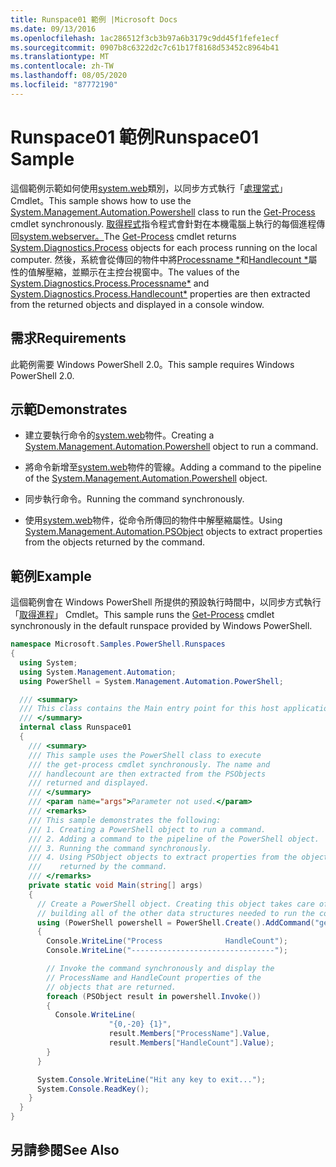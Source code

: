 ```yaml
---
title: Runspace01 範例 |Microsoft Docs
ms.date: 09/13/2016
ms.openlocfilehash: 1ac286512f3cb3b97a6b3179c9dd45f1fefe1ecf
ms.sourcegitcommit: 0907b8c6322d2c7c61b17f8168d53452c8964b41
ms.translationtype: MT
ms.contentlocale: zh-TW
ms.lasthandoff: 08/05/2020
ms.locfileid: "87772190"
---
```

# <a name="runspace01-sample"></a><span data-ttu-id="ea144-102">Runspace01 範例</span><span class="sxs-lookup"><span data-stu-id="ea144-102">Runspace01 Sample</span></span>

<span data-ttu-id="ea144-103">這個範例示範如何使用[system.web](/dotnet/api/system.management.automation.powershell)類別，以同步方式執行「[處理常式](/powershell/module/Microsoft.PowerShell.Management/Get-Process)」 Cmdlet。</span><span class="sxs-lookup"><span data-stu-id="ea144-103">This sample shows how to use the [System.Management.Automation.Powershell](/dotnet/api/system.management.automation.powershell) class to run the [Get-Process](/powershell/module/Microsoft.PowerShell.Management/Get-Process) cmdlet synchronously.</span></span> <span data-ttu-id="ea144-104">[取得程式](/powershell/module/Microsoft.PowerShell.Management/Get-Process)指令程式會針對在本機電腦上執行的每個進程傳回[system.webserver。](/dotnet/api/System.Diagnostics.Process)</span><span class="sxs-lookup"><span data-stu-id="ea144-104">The [Get-Process](/powershell/module/Microsoft.PowerShell.Management/Get-Process) cmdlet returns [System.Diagnostics.Process](/dotnet/api/System.Diagnostics.Process) objects for each process running on the local computer.</span></span> <span data-ttu-id="ea144-105">然後，系統會從傳回的物件中將[Processname \*](/dotnet/api/System.Diagnostics.Process.ProcessName)和[Handlecount \*](/dotnet/api/System.Diagnostics.Process.Handlecount)屬性的值解壓縮，並顯示在主控台視窗中。</span><span class="sxs-lookup"><span data-stu-id="ea144-105">The values of the [System.Diagnostics.Process.Processname\*](/dotnet/api/System.Diagnostics.Process.ProcessName) and [System.Diagnostics.Process.Handlecount\*](/dotnet/api/System.Diagnostics.Process.Handlecount) properties are then extracted from the returned objects and displayed in a console window.</span></span>

## <a name="requirements"></a><span data-ttu-id="ea144-106">需求</span><span class="sxs-lookup"><span data-stu-id="ea144-106">Requirements</span></span>

 <span data-ttu-id="ea144-107">此範例需要 Windows PowerShell 2.0。</span><span class="sxs-lookup"><span data-stu-id="ea144-107">This sample requires Windows PowerShell 2.0.</span></span>

## <a name="demonstrates"></a><span data-ttu-id="ea144-108">示範</span><span class="sxs-lookup"><span data-stu-id="ea144-108">Demonstrates</span></span>

- <span data-ttu-id="ea144-109">建立要執行命令的[system.web](/dotnet/api/system.management.automation.powershell)物件。</span><span class="sxs-lookup"><span data-stu-id="ea144-109">Creating a [System.Management.Automation.Powershell](/dotnet/api/system.management.automation.powershell) object to run a command.</span></span>

- <span data-ttu-id="ea144-110">將命令新增至[system.web](/dotnet/api/system.management.automation.powershell)物件的管線。</span><span class="sxs-lookup"><span data-stu-id="ea144-110">Adding a command to the pipeline of the [System.Management.Automation.Powershell](/dotnet/api/system.management.automation.powershell) object.</span></span>

- <span data-ttu-id="ea144-111">同步執行命令。</span><span class="sxs-lookup"><span data-stu-id="ea144-111">Running the command synchronously.</span></span>

- <span data-ttu-id="ea144-112">使用[system.web](/dotnet/api/System.Management.Automation.PSObject)物件，從命令所傳回的物件中解壓縮屬性。</span><span class="sxs-lookup"><span data-stu-id="ea144-112">Using [System.Management.Automation.PSObject](/dotnet/api/System.Management.Automation.PSObject) objects to extract properties from the objects returned by the command.</span></span>

## <a name="example"></a><span data-ttu-id="ea144-113">範例</span><span class="sxs-lookup"><span data-stu-id="ea144-113">Example</span></span>

 <span data-ttu-id="ea144-114">這個範例會在 Windows PowerShell 所提供的預設執行時間中，以同步方式執行「[取得進程](/powershell/module/Microsoft.PowerShell.Management/Get-Process)」 Cmdlet。</span><span class="sxs-lookup"><span data-stu-id="ea144-114">This sample runs the [Get-Process](/powershell/module/Microsoft.PowerShell.Management/Get-Process) cmdlet synchronously in the default runspace provided by Windows PowerShell.</span></span>

```csharp
namespace Microsoft.Samples.PowerShell.Runspaces
{
  using System;
  using System.Management.Automation;
  using PowerShell = System.Management.Automation.PowerShell;

  /// <summary>
  /// This class contains the Main entry point for this host application.
  /// </summary>
  internal class Runspace01
  {
    /// <summary>
    /// This sample uses the PowerShell class to execute
    /// the get-process cmdlet synchronously. The name and
    /// handlecount are then extracted from the PSObjects
    /// returned and displayed.
    /// </summary>
    /// <param name="args">Parameter not used.</param>
    /// <remarks>
    /// This sample demonstrates the following:
    /// 1. Creating a PowerShell object to run a command.
    /// 2. Adding a command to the pipeline of the PowerShell object.
    /// 3. Running the command synchronously.
    /// 4. Using PSObject objects to extract properties from the objects
    ///    returned by the command.
    /// </remarks>
    private static void Main(string[] args)
    {
      // Create a PowerShell object. Creating this object takes care of
      // building all of the other data structures needed to run the command.
      using (PowerShell powershell = PowerShell.Create().AddCommand("get-process"))
      {
        Console.WriteLine("Process              HandleCount");
        Console.WriteLine("--------------------------------");

        // Invoke the command synchronously and display the
        // ProcessName and HandleCount properties of the
        // objects that are returned.
        foreach (PSObject result in powershell.Invoke())
        {
          Console.WriteLine(
                      "{0,-20} {1}",
                      result.Members["ProcessName"].Value,
                      result.Members["HandleCount"].Value);
        }
      }

      System.Console.WriteLine("Hit any key to exit...");
      System.Console.ReadKey();
    }
  }
}
```

## <a name="see-also"></a><span data-ttu-id="ea144-115">另請參閱</span><span class="sxs-lookup"><span data-stu-id="ea144-115">See Also</span></span>
